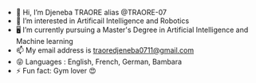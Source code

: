 - 👋 Hi, I’m Djeneba TRAORE alias @TRAORE-07
- 🤖 I’m interested in Artificail Intelligence and Robotics
- 🖥 I’m currently pursuing a Master's Degree in Artificial Intelligence and Machine learning
- 📫 My email address is traoredjeneba0711@gmail.com
- 😝 Languages : English, French, German, Bambara
- ⚡ Fun fact: Gym lover 😍 

<!---
TRAORE-07/TRAORE-07 is a ✨ special ✨ repository because its `README.md` (this file) appears on your GitHub profile.
You can click the Preview link to take a look at your changes.
--->

